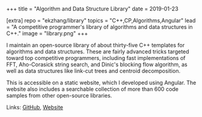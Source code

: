 +++
title = "Algorithm and Data Structure Library"
date = 2019-01-23

[extra]
repo = "ekzhang/library"
topics = "C++,CP,Algorithms,Angular"
lead = "A competitive programmer's library of algorithms and data structures in C++."
image = "library.png"
+++

I maintain an open-source library of about thirty-five C++ templates for
algorithms and data structures. These are fairly advanced tricks targeted toward
top competitive programmers, including fast implementations of FFT, Aho-Corasick
string search, and Dinic's blocking flow algorithm, as well as data structures
like link-cut trees and centroid decomposition.

This is accessible on a static website, which I developed using Angular. The
website also includes a searchable collection of more than 600 code samples from
other open-source libraries.

Links: [GitHub](https://github.com/ekzhang/library),
[Website](https://ekzlib.netlify.app/)
